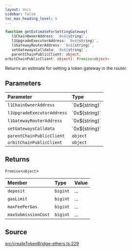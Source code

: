 ```yaml
---
layout: docs
sidebar: false
toc_max_heading_level: 5
---
```


```ts
function getEstimateForSettingGateway(
   l1ChainOwnerAddress: `0x${string}`, 
   l1UpgradeExecutorAddress: `0x${string}`, 
   l1GatewayRouterAddress: `0x${string}`, 
   setGatewaysCalldata: `0x${string}`, 
   parentChainPublicClient: object, 
orbitChainPublicClient: object): Promise<object>
```

Returns an estimate for setting a token gateway in the router.

## Parameters

| Parameter | Type |
| :------ | :------ |
| `l1ChainOwnerAddress` | \`0x$\{string\}\` |
| `l1UpgradeExecutorAddress` | \`0x$\{string\}\` |
| `l1GatewayRouterAddress` | \`0x$\{string\}\` |
| `setGatewaysCalldata` | \`0x$\{string\}\` |
| `parentChainPublicClient` | `object` |
| `orbitChainPublicClient` | `object` |

## Returns

`Promise`\<`object`\>

| Member | Type | Value |
| :------ | :------ | :------ |
| `deposit` | `bigint` | ... |
| `gasLimit` | `bigint` | ... |
| `maxFeePerGas` | `bigint` | ... |
| `maxSubmissionCost` | `bigint` | ... |

## Source

[src/createTokenBridge-ethers.ts:229](https://github.com/OffchainLabs/arbitrum-orbit-sdk/blob/9d5595a042e42f7d6b9af10a84816c98ea30f330/src/createTokenBridge-ethers.ts#L229)
